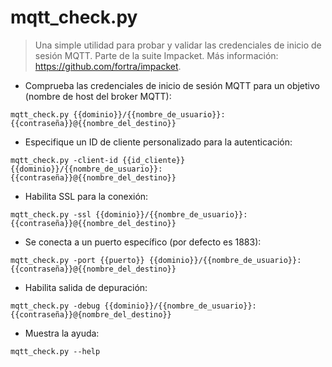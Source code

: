 # mqtt_check.py

> Una simple utilidad para probar y validar las credenciales de inicio de sesión MQTT.
> Parte de la suite Impacket.
> Más información: <https://github.com/fortra/impacket>.

- Comprueba las credenciales de inicio de sesión MQTT para un objetivo (nombre de host del broker MQTT):

`mqtt_check.py {{dominio}}/{{nombre_de_usuario}}:{{contraseña}}@{{nombre_del_destino}}`

- Especifique un ID de cliente personalizado para la autenticación:

`mqtt_check.py -client-id {{id_cliente}} {{dominio}}/{{nombre_de_usuario}}:{{contraseña}}@{{nombre_del_destino}}`

- Habilita SSL para la conexión:

`mqtt_check.py -ssl {{dominio}}/{{nombre_de_usuario}}:{{contraseña}}@{{nombre_del_destino}}`

- Se conecta a un puerto específico (por defecto es 1883):

`mqtt_check.py -port {{puerto}} {{dominio}}/{{nombre_de_usuario}}:{{contraseña}}@{{nombre_del_destino}}`

- Habilita salida de depuración:

`mqtt_check.py -debug {{dominio}}/{{nombre_de_usuario}}:{{contraseña}}@{nombre_del_destino}}`

- Muestra la ayuda:

`mqtt_check.py --help`

